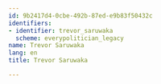 ```yaml
---
id: 9b2417d4-0cbe-492b-87ed-e9b83f50432c
identifiers:
- identifier: trevor_saruwaka
  scheme: everypolitician_legacy
name: Trevor Saruwaka
lang: en
title: Trevor Saruwaka

---
```

